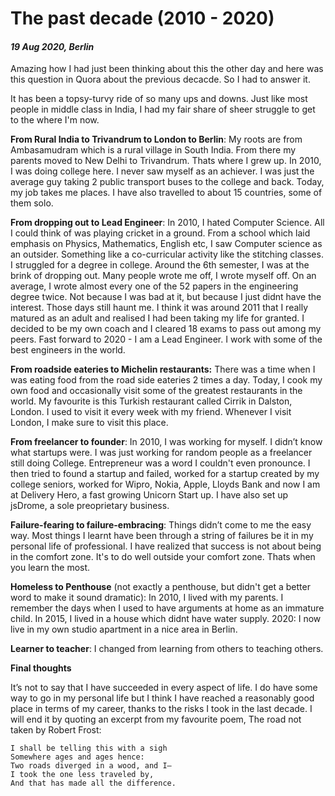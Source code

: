 # The past decade (2010 - 2020)

#### *19 Aug 2020, Berlin*

<p />

Amazing how I had just been thinking about this the other day and here was this question in Quora about the previous decacde. So I had to answer it.

It has been a topsy-turvy ride of so many ups and downs. Just like most people in middle class in India, I had my fair share of sheer struggle to get to the where I'm now.

**From Rural India to Trivandrum to London to Berlin**: My roots are from Ambasamudram which is a rural village in South India. From there my parents moved to New Delhi to Trivandrum. Thats where I grew up. In 2010, I was doing college here. I never saw myself as an achiever. I was just the average guy taking 2 public transport buses to the college and back. Today, my job takes me places. I have also travelled to about 15 countries, some of them solo.

**From dropping out to Lead Engineer**: In 2010, I hated Computer Science. All I could think of was playing cricket in a ground. From a school which laid emphasis on Physics, Mathematics, English etc, I saw Computer science as an outsider. Something like a co-curricular activity like the stitching classes. I struggled for a degree in college. Around the 6th semester, I was at the brink of dropping out. Many people wrote me off, I wrote myself off. On an average, I wrote almost every one of the 52 papers in the engineering degree twice. Not because I was bad at it, but because I just didnt have the interest. Those days still haunt me. I think it was around 2011 that I really matured as an adult and realised I had been taking my life for granted. I decided to be my own coach and I cleared 18 exams to pass out among my peers. Fast forward to 2020 - I am a Lead Engineer. I work with some of the best engineers in the world.

**From roadside eateries to Michelin restaurants:** There was a time when I was eating food from the road side eateries 2 times a day. Today, I cook my own food and occasionally visit some of the greatest restaurants in the world. My favourite is this Turkish restaurant called Cirrik in Dalston, London. I used to visit it every week with my friend. Whenever I visit London, I make sure to visit this place.

**From freelancer to founder**: In 2010, I was working for myself. I didn’t know what startups were. I was just working for random people as a freelancer still doing College. Entrepreneur was a word I couldn't even pronounce. I then tried to found a startup and failed, worked for a startup created by my college seniors, worked for Wipro, Nokia, Apple, Lloyds Bank and now I am at Delivery Hero, a fast growing Unicorn Start up. I have also set up jsDrome, a sole preoprietary business.

**Failure-fearing to failure-embracing**: Things didn’t come to me the easy way. Most things I learnt have been through a string of failures be it in my personal life of professional. I have realized that success is not about being in the comfort zone. It's to do well outside your comfort zone. Thats when you learn the most.

**Homeless to Penthouse** (not exactly a penthouse, but didn't get a better word to make it sound dramatic): In 2010, I lived with my parents. I remember the days when I used to have arguments at home as an immature child. In 2015, I lived in a house which didnt have water supply. 2020: I now live in my own studio apartment in a nice area in Berlin.

**Learner to teacher**: I changed from learning from others to teaching others.

**Final thoughts**

It’s not to say that I have succeeded in every aspect of life. I do have some way to go in my personal life but I think I have reached a reasonably good place in terms of my career, thanks to the risks I took in the last decade. I will end it by quoting an excerpt from my favourite poem, The road not taken by Robert Frost:

    I shall be telling this with a sigh
    Somewhere ages and ages hence:
    Two roads diverged in a wood, and I—
    I took the one less traveled by,
    And that has made all the difference.

